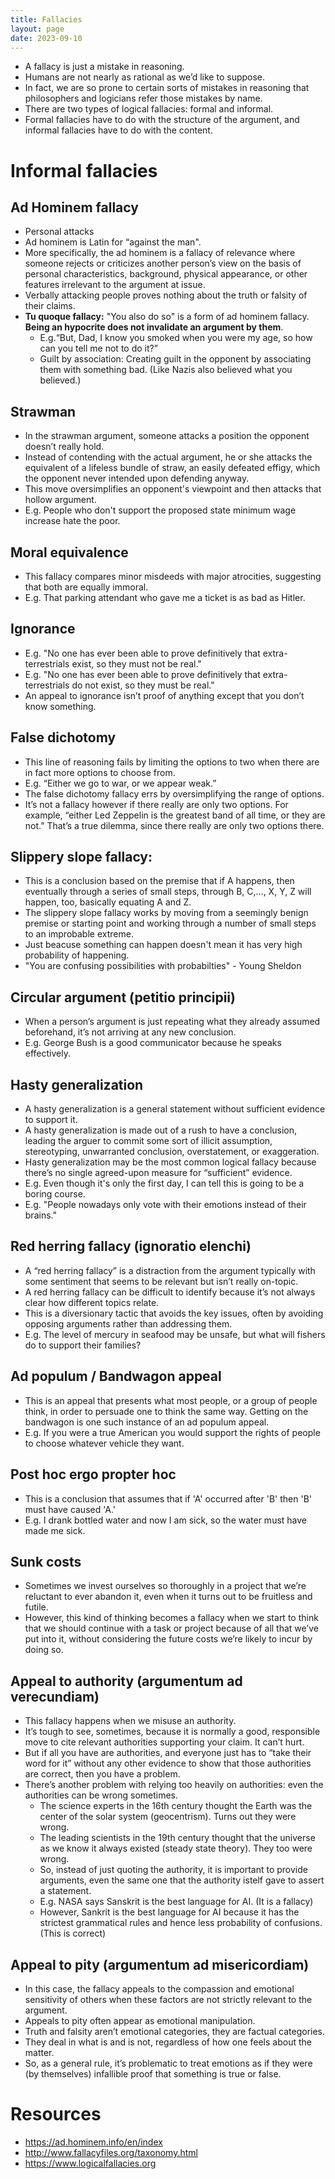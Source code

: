 ```yaml
---
title: Fallacies
layout: page
date: 2023-09-10
---
```


- A fallacy is just a mistake in reasoning.
- Humans are not nearly as rational as we’d like to suppose.
- In fact, we are so prone to certain sorts of mistakes in reasoning that philosophers and logicians refer those mistakes by name.
- There are two types of logical fallacies: formal and informal.
- Formal fallacies have to do with the structure of the argument, and informal fallacies have to do with the content.

# Informal fallacies

## Ad Hominem fallacy

- Personal attacks
- Ad hominem is Latin for “against the man".
- More specifically, the ad hominem is a fallacy of relevance where someone rejects or criticizes another person’s view on the basis of personal characteristics, background, physical appearance, or other features irrelevant to the argument at issue.
- Verbally attacking people proves nothing about the truth or falsity of their claims.
- **Tu quoque fallacy:** "You also do so" is a form of ad hominem fallacy. **Being an hypocrite does not invalidate an argument by them**.
	- E.g.“But, Dad, I know you smoked when you were my age, so how can you tell me not to do it?”
	- Guilt by association: Creating guilt in the opponent by associating them with something bad. (Like Nazis also believed what you believed.)

## Strawman

- In the strawman argument, someone attacks a position the opponent doesn’t really hold.
- Instead of contending with the actual argument, he or she attacks the equivalent of a lifeless bundle of straw, an easily defeated effigy, which the opponent never intended upon defending anyway.
- This move oversimplifies an opponent's viewpoint and then attacks that hollow argument.
- E.g. People who don't support the proposed state minimum wage increase hate the poor.

## Moral equivalence

- This fallacy compares minor misdeeds with major atrocities, suggesting that both are equally immoral.
- E.g. That parking attendant who gave me a ticket is as bad as Hitler.

## Ignorance

- E.g. "No one has ever been able to prove definitively that extra-terrestrials exist, so they must not be real."
- E.g. "No one has ever been able to prove definitively that extra-terrestrials do not exist, so they must be real."
- An appeal to ignorance isn’t proof of anything except that you don’t know something.

## False dichotomy

- This line of reasoning fails by limiting the options to two when there are in fact more options to choose from.
- E.g. “Either we go to war, or we appear weak.”
- The false dichotomy fallacy errs by oversimplifying the range of options.
- It’s not a fallacy however if there really are only two options. For example, “either Led Zeppelin is the greatest band of all time, or they are not.” That’s a true dilemma, since there really are only two options there.

## Slippery slope fallacy:

- This is a conclusion based on the premise that if A happens, then eventually through a series of small steps, through B, C,…, X, Y, Z will happen, too, basically equating A and Z.
- The slippery slope fallacy works by moving from a seemingly benign premise or starting point and working through a number of small steps to an improbable extreme.
- Just beacuse something can happen doesn't mean it has very high probability of happening.
- "You are confusing possibilities with probabilties" - Young Sheldon

## Circular argument (petitio principii)

- When a person’s argument is just repeating what they already assumed beforehand, it’s not arriving at any new conclusion.
- E.g. George Bush is a good communicator because he speaks effectively.

## Hasty generalization

- A hasty generalization is a general statement without sufficient evidence to support it.
- A hasty generalization is made out of a rush to have a conclusion, leading the arguer to commit some sort of illicit assumption, stereotyping, unwarranted conclusion, overstatement, or exaggeration.
- Hasty generalization may be the most common logical fallacy because there’s no single agreed-upon measure for “sufficient” evidence.
- E.g. Even though it's only the first day, I can tell this is going to be a boring course.
- E.g. "People nowadays only vote with their emotions instead of their brains."

## Red herring fallacy (ignoratio elenchi)

- A “red herring fallacy” is a distraction from the argument typically with some sentiment that seems to be relevant but isn’t really on-topic.
- A red herring fallacy can be difficult to identify because it’s not always clear how different topics relate.
- This is a diversionary tactic that avoids the key issues, often by avoiding opposing arguments rather than addressing them.
- E.g. The level of mercury in seafood may be unsafe, but what will fishers do to support their families?

## Ad populum / Bandwagon appeal

- This is an appeal that presents what most people, or a group of people think, in order to persuade one to think the same way. Getting on the bandwagon is one such instance of an ad populum appeal.
- E.g. If you were a true American you would support the rights of people to choose whatever vehicle they want.

## Post hoc ergo propter hoc

- This is a conclusion that assumes that if 'A' occurred after 'B' then 'B' must have caused 'A.'
- E.g. I drank bottled water and now I am sick, so the water must have made me sick.

## Sunk costs

- Sometimes we invest ourselves so thoroughly in a project that we’re reluctant to ever abandon it, even when it turns out to be fruitless and futile.
- However, this kind of thinking becomes a fallacy when we start to think that we should continue with a task or project because of all that we’ve put into it, without considering the future costs we’re likely to incur by doing so.

## Appeal to authority (argumentum ad verecundiam)

- This fallacy happens when we misuse an authority.
- It’s tough to see, sometimes, because it is normally a good, responsible move to cite relevant authorities supporting your claim. It can’t hurt.
- But if all you have are authorities, and everyone just has to “take their word for it” without any other evidence to show that those authorities are correct, then you have a problem.
- There’s another problem with relying too heavily on authorities: even the authorities can be wrong sometimes.
    - The science experts in the 16th century thought the Earth was the center of the solar system (geocentrism). Turns out they were wrong.
    - The leading scientists in the 19th century thought that the universe as we know it always existed (steady state theory). They too were wrong.
    - So, instead of just quoting the authority, it is important to provide arguments, even the same one that the authority istelf gave to assert a statement.
    - E.g. NASA says Sanskrit is the best language for AI. (It is a fallacy)
    - However, Sankrit is the best language for AI because it has the strictest grammatical rules and hence less probability of confusions. (This is correct)

## Appeal to pity (argumentum ad misericordiam)

- In this case, the fallacy appeals to the compassion and emotional sensitivity of others when these factors are not strictly relevant to the argument.
- Appeals to pity often appear as emotional manipulation.
- Truth and falsity aren’t emotional categories, they are factual categories.
- They deal in what is and is not, regardless of how one feels about the matter.
- So, as a general rule, it’s problematic to treat emotions as if they were (by themselves) infallible proof that something is true or false.

# Resources
- <https://ad.hominem.info/en/index>
- <http://www.fallacyfiles.org/taxonomy.html>
- <https://www.logicalfallacies.org>